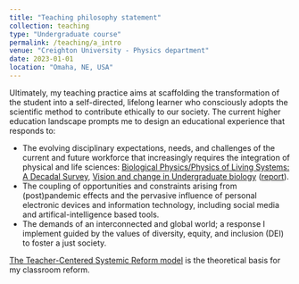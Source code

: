 ```yaml
---
title: "Teaching philosophy statement"
collection: teaching
type: "Undergraduate course"
permalink: /teaching/a_intro
venue: "Creighton University - Physics department"
date: 2023-01-01
location: "Omaha, NE, USA"
---
```

Ultimately, my teaching practice aims at scaffolding the transformation of the student into a self-directed, lifelong learner who consciously adopts the scientific method to contribute ethically to our society. The current higher education landscape prompts me to design an educational experience that responds to:

* The evolving disciplinary expectations, needs, and challenges of the current and future workforce that increasingly requires the integration of physical and life sciences: [Biological Physics/Physics of Living Systems: A Decadal Survey](https://www.nationalacademies.org/our-work/biological-physicsphysics-of-living-systems-a-decadal-survey),  [Vision and change in Undergraduate biology](https://new.nsf.gov/news/vision-change-undergraduate-biology-initiative) ([report](https://www.aps.org/programs/education/undergrad/upload/Revised-Vision-and-Change-Final-Report.pdf)).
* The coupling of opportunities and constraints arising from (post)pandemic effects and the pervasive influence of personal electronic devices and information technology, including social media and artifical-intelligence based tools.
* The demands of an interconnected and global world; a response I implement guided by the values of diversity, equity, and inclusion (DEI) to foster a just society.

[The Teacher-Centered Systemic Reform model](figure_TCSR.jpg) is the theoretical basis for my classroom reform. 
  
